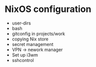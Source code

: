# NixOS configuration

- user-dirs
- bash
- gitconfig in projects/work
- copying Nix store
- secret management
- VPN -> nework manager
- Set up i3wm
- sshcontrol